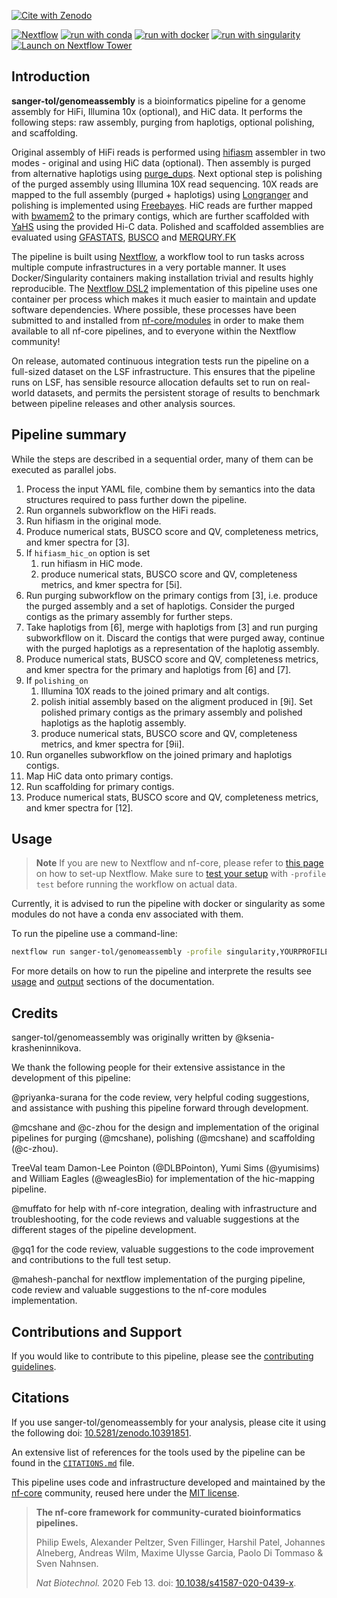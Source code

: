 [![Cite with Zenodo](http://img.shields.io/badge/DOI-10.5281/zenodo.10391851-1073c8?labelColor=000000)](https://doi.org/10.5281/zenodo.10391851)

[![Nextflow](https://img.shields.io/badge/nextflow%20DSL2-%E2%89%A522.10.1-23aa62.svg)](https://www.nextflow.io/)
[![run with conda](http://img.shields.io/badge/run%20with-conda-3EB049?labelColor=000000&logo=anaconda)](https://docs.conda.io/en/latest/)
[![run with docker](https://img.shields.io/badge/run%20with-docker-0db7ed?labelColor=000000&logo=docker)](https://www.docker.com/)
[![run with singularity](https://img.shields.io/badge/run%20with-singularity-1d355c.svg?labelColor=000000)](https://sylabs.io/docs/)
[![Launch on Nextflow Tower](https://img.shields.io/badge/Launch%20%F0%9F%9A%80-Nextflow%20Tower-%234256e7)](https://tower.nf/launch?pipeline=https://github.com/sanger-tol/genomeassembly)

## Introduction

**sanger-tol/genomeassembly** is a bioinformatics pipeline for a genome assembly for HiFi, Illumina 10x (optional), and HiC data. It performs the following steps: raw assembly, purging from haplotigs, optional polishing, and scaffolding.

Original assembly of HiFi reads is performed using [hifiasm](https://hifiasm.readthedocs.io) assembler in two modes - original and using HiC data (optional). Then assembly is purged from alternative haplotigs using [purge_dups](https://github.com/dfguan/purge_dups). Next optional step is polishing of the purged assembly using Illumina 10X read sequencing. 10X reads are mapped to the full assembly (purged + haplotigs) using [Longranger](https://support.10xgenomics.com/genome-exome/software/pipelines/latest/what-is-long-ranger) and polishing is implemented using [Freebayes](https://github.com/freebayes/freebayes). HiC reads are further mapped with [bwamem2](https://github.com/bwa-mem2/bwa-mem2) to the primary contigs, which are further scaffolded with [YaHS](https://github.com/c-zhou/yahs) using the provided Hi-C data.
Polished and scaffolded assemblies are evaluated using [GFASTATS](https://github.com/vgl-hub/gfastats), [BUSCO](https://busco.ezlab.org/) and [MERQURY.FK](https://github.com/thegenemyers/MERQURY.FK)

The pipeline is built using [Nextflow](https://www.nextflow.io), a workflow tool to run tasks across multiple compute infrastructures in a very portable manner. It uses Docker/Singularity containers making installation trivial and results highly reproducible. The [Nextflow DSL2](https://www.nextflow.io/docs/latest/dsl2.html) implementation of this pipeline uses one container per process which makes it much easier to maintain and update software dependencies. Where possible, these processes have been submitted to and installed from [nf-core/modules](https://github.com/nf-core/modules) in order to make them available to all nf-core pipelines, and to everyone within the Nextflow community!

On release, automated continuous integration tests run the pipeline on a full-sized dataset on the LSF infrastructure. This ensures that the pipeline runs on LSF, has sensible resource allocation defaults set to run on real-world datasets, and permits the persistent storage of results to benchmark between pipeline releases and other analysis sources.

## Pipeline summary

While the steps are described in a sequential order, many of them can be executed as parallel jobs.

1. Process the input YAML file, combine them by semantics into the data structures required to pass further down the pipeline.
2. Run organnels subworkflow on the HiFi reads.
3. Run hifiasm in the original mode.
4. Produce numerical stats, BUSCO score and QV, completeness metrics, and kmer spectra for [3].
5. If <code>hifiasm_hic_on</code> option is set
   1. run hifiasm in HiC mode.
   2. produce numerical stats, BUSCO score and QV, completeness metrics, and kmer spectra for [5i].
6. Run purging subworkflow on the primary contigs from [3], i.e. produce the purged assembly and a set of haplotigs. Consider the purged contigs as the primary assembly for further steps.
7. Take haplotigs from [6], merge with haplotigs from [3] and run purging subworkfllow on it. Discard the contigs that were purged away, continue with the purged haplotigs as a representation of the haplotig assembly.
8. Produce numerical stats, BUSCO score and QV, completeness metrics, and kmer spectra for the primary and haplotigs from [6] and [7].
9. If <code>polishing_on</code>
   1. Illumina 10X reads to the joined primary and alt contigs.
   2. polish initial assembly based on the aligment produced in [9i]. Set polished primary contigs as the primary assembly and polished haplotigs as the haplotig assembly.
   3. produce numerical stats, BUSCO score and QV, completeness metrics, and kmer spectra for [9ii].
10. Run organelles subworkflow on the joined primary and haplotigs contigs.
11. Map HiC data onto primary contigs.
12. Run scaffolding for primary contigs.
13. Produce numerical stats, BUSCO score and QV, completeness metrics, and kmer spectra for [12].

## Usage

> **Note**
> If you are new to Nextflow and nf-core, please refer to [this page](https://nf-co.re/docs/usage/installation) on how
> to set-up Nextflow. Make sure to [test your setup](https://nf-co.re/docs/usage/introduction#how-to-run-a-pipeline)
> with `-profile test` before running the workflow on actual data.

Currently, it is advised to run the pipeline with docker or singularity as some modules do not have a conda env associated with them.

To run the pipeline use a command-line:

```bash
nextflow run sanger-tol/genomeassembly -profile singularity,YOURPROFILE --outdir <OUTDIR>
```

For more details on how to run the pipeline and interprete the results see [usage](usage.md) and [output](output.md) sections of the documentation.

## Credits

sanger-tol/genomeassembly was originally written by @ksenia-krasheninnikova.

We thank the following people for their extensive assistance in the development of this pipeline:

@priyanka-surana for the code review, very helpful coding suggestions, and assistance with pushing this pipeline forward through development.

@mcshane and @c-zhou for the design and implementation of the original pipelines for purging (@mcshane), polishing (@mcshane) and scaffolding (@c-zhou).

TreeVal team Damon-Lee Pointon (@DLBPointon), Yumi Sims (@yumisims) and William Eagles (@weaglesBio) for implementation of the hic-mapping pipeline.

@muffato for help with nf-core integration, dealing with infrastructure and troubleshooting, for the code reviews and valuable suggestions at the different stages of the pipeline development.

@gq1 for the code review, valuable suggestions to the code improvement and contributions to the full test setup.

@mahesh-panchal for nextflow implementation of the purging pipeline, code review and valuable suggestions to the nf-core modules implementation.

## Contributions and Support

If you would like to contribute to this pipeline, please see the [contributing guidelines](.github/CONTRIBUTING.md).

## Citations

If you use sanger-tol/genomeassembly for your analysis, please cite it using the following doi: [10.5281/zenodo.10391851](https://zenodo.org/records/10391852).

An extensive list of references for the tools used by the pipeline can be found in the [`CITATIONS.md`](CITATIONS.md) file.

This pipeline uses code and infrastructure developed and maintained by the [nf-core](https://nf-co.re) community, reused here under the [MIT license](https://github.com/nf-core/tools/blob/master/LICENSE).

> **The nf-core framework for community-curated bioinformatics pipelines.**
>
> Philip Ewels, Alexander Peltzer, Sven Fillinger, Harshil Patel, Johannes Alneberg, Andreas Wilm, Maxime Ulysse Garcia, Paolo Di Tommaso & Sven Nahnsen.
>
> _Nat Biotechnol._ 2020 Feb 13. doi: [10.1038/s41587-020-0439-x](https://dx.doi.org/10.1038/s41587-020-0439-x).
